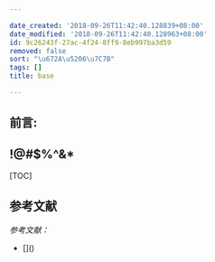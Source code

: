 ```yaml
---

date_created: '2018-09-26T11:42:40.128839+08:00'
date_modified: '2018-09-26T11:42:40.128963+08:00'
id: 9c26243f-27ac-4f24-8ff9-8eb997ba3d59
removed: false
sort: "\u672A\u5206\u7C7B"
tags: []
title: base

---
```


## 前言:





## !@#$%^&*

[TOC]

## 参考文献

*参考文献：*

- \[\]\(\)

[T_T]:
    测试


